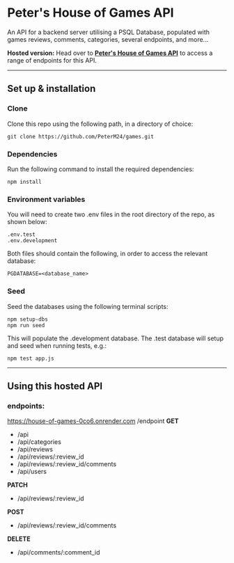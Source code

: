 # Peter's House of Games API

An API for a backend server utilising a PSQL Database, populated with games reviews, comments, categories, several endpoints, and more...

**Hosted version:** Head over to [**Peter's House of Games API**](https://house-of-games-0co6.onrender.com/api) to access a range of endpoints for this API.

---
## Set up & installation

### Clone

Clone this repo using the following path, in a directory of choice:

```
git clone https://github.com/PeterM24/games.git
```

### Dependencies

Run the following command to install the required dependencies:

```
npm install
```

### Environment variables

You will need to create two .env files in the root directory of the repo, as shown below:

```
.env.test
.env.development
```

Both files should contain the following, in order to access the relevant database:

```
PGDATABASE=<database_name>
```

### Seed

Seed the databases using the following terminal scripts:

```
npm setup-dbs
npm run seed
```

This will populate the .development database. The .test database will setup and seed when running tests, e.g.:

```
npm test app.js
```
---
## Using this hosted API

### endpoints:

https://house-of-games-0co6.onrender.com /endpoint
**GET**
- /api
- /api/categories
- /api/reviews
- /api/reviews/:review_id
- /api/reviews/:review_id/comments
- /api/users

**PATCH**
- /api/reviews/:review_id

**POST**
- /api/reviews/:review_id/comments

**DELETE**
- /api/comments/:comment_id